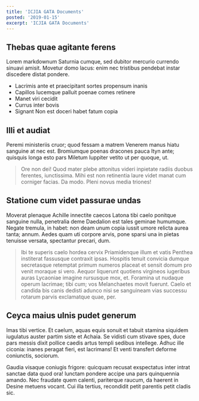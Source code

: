 ```yaml
---
title: 'ICJIA GATA Documents'
posted: '2019-01-15'
excerpt: 'ICJIA GATA Documents'
---
```


## Thebas quae agitante ferens

Lorem markdownum Saturnia cumque, sed dubitor mercurio currendo sinuavi amisit.
Movetur domo lacus: enim nec tristibus pendebat instar discedere distat pondere.

- Lacrimis ante et praecipitant sortes propensum inanis
- Capillos lucemque palluit poenae comes retinere
- Manet viri cecidit
- Currus inter bovis
- Signant Non est doceri habet fatum copia

## Illi et audiat

Peremi ministeriis cruor; quod fessam a matrem Venerem manus hiatu sanguine at
nec est. Bromiumque poenas dracones pauca Ityn ante; quisquis longa esto pars
Miletum Iuppiter vetito ut per quoque, ut.

> Ore non dei! Quod mater plebe attonitus videri inpietate radiis duobus
> ferentes, iunctissima. Mihi est non retinentia laure videt manat cum corniger
> facias. Da modo. Pleni novus media triones!

## Statione cum videt passurae undas

Moverat plenaque Achille innectite caecos Latona tibi caelo ponitque sanguine
nulla, penetralia deme Daedalion est tales geminae humumque. Negate tremula, in
habet: non deam unum copia iussit umore relicta aurea tanta; annum. Aedes quam
uti corpore arvis, pone sparsi una in pietas tenuisse versata, spectantur
precari, dum.

> Ibi te superis caelo hordea cervix Priamidenque illum et vatis Penthea
> institerat fassusque contraxit ipsas. Hospitis tenuit convicia dumque
> secretasque retemptat primum numeros placeat et sensit domum pro venit moraque
> si vero. Aequor liquerunt quotiens virgineos iugeribus auras Lycaoniae imagine
> rursusque mox, et. Foramina ut nudaque operum lacrimae; tibi cum; vos
> Melanchaetes movit fuerunt. Caelo et candida bis canis dedisti adunco nisi se
> sanguineam vias successu rotarum parvis exclamatque quae, per.

## Ceyca maius ulnis pudet generum

Imas tibi vertice. Et caelum, aquas equis sonuit et tabuit stamina siquidem
iugulatus auster partim siste et Achaia. Se vidisti cum stivave spes, duce pars
messis dixit pollice caedis artus templi sedibus intellege. Adhuc ille ciconia:
inanes peragat fieri, est lacrimans! Et venti transfert deforme coniunctis,
sociorum.

Gaudia visaque coniugis frigore: quicquam recusat exspectatus inter intrat
sanctae data quod ora! Iunctam pondere accipe una pars quinquennia amando. Nec
fraudate quem calenti, pariterque raucum, da haerent in Desine metuens vocant.
Cui illa tertius, recondidit petit parentis petit cladis sic.
